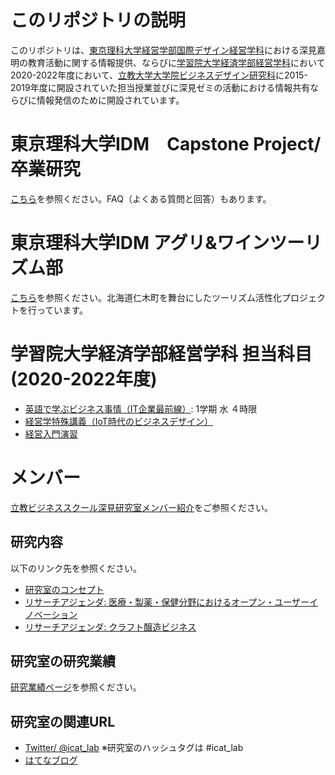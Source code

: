 # このリポジトリの説明
このリポジトリは、[東京理科大学](https://www.tus.ac.jp/)[経営学部](https://dept.tus.ac.jp/mgt/)[国際デザイン経営学科](https://www.tus.ac.jp/idm/)における深見嘉明の教育活動に関する情報提供、ならびに[学習院大学](https://www.univ.gakushuin.ac.jp/)[経済学部](https://www.univ.gakushuin.ac.jp/eco/)[経営学科](https://www.univ.gakushuin.ac.jp/eco/education/management/index.html)において2020-2022年度において、[立教大学大学院ビジネスデザイン研究科](https://business-school.rikkyo.ac.jp/)に2015-2019年度に開設されていた担当授業並びに深見ゼミの活動における情報共有ならびに情報発信のために開設されています。

# 東京理科大学IDM　Capstone Project/ 卒業研究
[こちら](https://github.com/icat-lab/icat_lab/blob/master/capstone/general_info.md)を参照ください。FAQ（よくある質問と回答）もあります。
# 東京理科大学IDM アグリ&ワインツーリズム部
[こちら](https://github.com/icat-lab/tourism/tree/main)を参照ください。北海道仁木町を舞台にしたツーリズム活性化プロジェクトを行っています。

# 学習院大学経済学部経営学科 担当科目 (2020-2022年度)
- [英語で学ぶビジネス事情（IT企業最前線）](https://github.com/icat-lab/IT_Biz_Trend): 1学期 水 ４時限
- [経営学特殊講義（IoT時代のビジネスデザイン）](https://github.com/icat-lab/Biz_Design_IoT)
- [経営入門演習](https://github.com/icat-lab/icat_lab/blob/master/basic_seminar_undergrad/basic_seminar.md)

# メンバー
[立教ビジネススクール深見研究室メンバー紹介](https://github.com/icat-lab/icat_lab/blob/master/member.md)をご参照ください。

## 研究内容
以下のリンク先を参照ください。
- [研究室のコンセプト](https://github.com/icat-lab/icat_lab/blob/master/research_topic.md)
- [リサーチアジェンダ: 医療・製薬・保健分野におけるオープン・ユーザーイノベーション](https://github.com/icat-lab/case_med_innovation/blob/master/agenda.md)
- [リサーチアジェンダ: クラフト醸造ビジネス](https://github.com/icat-lab/craft_brewing_business)

## 研究室の研究業績
[研究業績ページ](https://github.com/icat-lab/icat_lab/blob/master/works.md)を参照ください。

## 研究室の関連URL
- [Twitter/ @icat_lab](https://twitter.com/icat_lab/)   ※研究室のハッシュタグは #icat_lab
- [はてなブログ](http://icatlab.hatenablog.com/)
